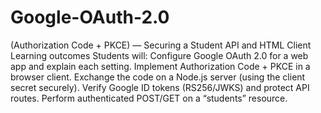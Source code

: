 # Google-OAuth-2.0
(Authorization Code + PKCE) — Securing a Student API and HTML Client
Learning outcomes
Students will:
Configure Google OAuth 2.0 for a web app and explain each setting.
Implement Authorization Code + PKCE in a browser client.
Exchange the code on a Node.js server (using the client secret securely).
Verify Google ID tokens (RS256/JWKS) and protect API routes.
Perform authenticated POST/GET on a “students” resource.

